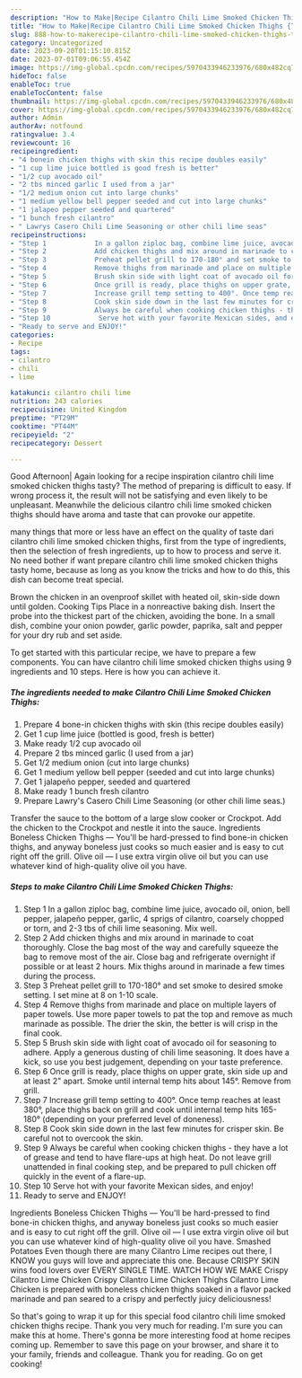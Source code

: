 ```yaml
---
description: "How to Make|Recipe Cilantro Chili Lime Smoked Chicken Thighs {That is Simple"
title: "How to Make|Recipe Cilantro Chili Lime Smoked Chicken Thighs {That is Simple"
slug: 888-how-to-makerecipe-cilantro-chili-lime-smoked-chicken-thighs-that-is-simple
category: Uncategorized
date: 2023-09-20T01:15:10.815Z
date: 2023-07-01T09:06:55.454Z
image: https://img-global.cpcdn.com/recipes/5970433946233976/680x482cq70/cilantro-chili-lime-smoked-chicken-thighs-recipe-main-photo.jpg
hideToc: false
enableToc: true
enableTocContent: false
thumbnail: https://img-global.cpcdn.com/recipes/5970433946233976/680x482cq70/cilantro-chili-lime-smoked-chicken-thighs-recipe-main-photo.jpg
cover: https://img-global.cpcdn.com/recipes/5970433946233976/680x482cq70/cilantro-chili-lime-smoked-chicken-thighs-recipe-main-photo.jpg
author: Admin
authorAv: notfound
ratingvalue: 3.4
reviewcount: 16
recipeingredient:
- "4 bonein chicken thighs with skin this recipe doubles easily"
- "1 cup lime juice bottled is good fresh is better"
- "1/2 cup avocado oil"
- "2 tbs minced garlic I used from a jar"
- "1/2 medium onion cut into large chunks"
- "1 medium yellow bell pepper seeded and cut into large chunks"
- "1 jalapeo pepper seeded and quartered"
- "1 bunch fresh cilantro"
- " Lawrys Casero Chili Lime Seasoning or other chili lime seas"
recipeinstructions:
- "Step 1            In a gallon ziploc bag, combine lime juice, avocado oil, onion, bell pepper, jalapeño pepper, garlic, 4 sprigs of cilantro, coarsely chopped or torn, and 2-3 tbs of chili lime seasoning. Mix well."
- "Step 2            Add chicken thighs and mix around in marinade to coat thoroughly. Close the bag most of the way and carefully squeeze the bag to remove most of the air. Close bag and refrigerate overnight if possible or at least 2 hours. Mix thighs around in marinade a few times during the process."
- "Step 3            Preheat pellet grill to 170-180° and set smoke to desired smoke setting. I set mine at 8 on 1-10 scale."
- "Step 4            Remove thighs from marinade and place on multiple layers of paper towels. Use more paper towels to pat the top and remove as much marinade as possible. The drier the skin, the better is will crisp in the final cook."
- "Step 5            Brush skin side with light coat of avocado oil for seasoning to adhere. Apply a generous dusting of chili lime seasoning. It does have a kick, so use you best judgement, depending on your taste preference."
- "Step 6            Once grill is ready, place thighs on upper grate, skin side up and at least 2&#34; apart. Smoke until internal temp hits about 145°. Remove from grill."
- "Step 7            Increase grill temp setting to 400°. Once temp reaches at least 380°, place thighs back on grill and cook until internal temp hits 165-180° (depending on your preferred level of doneness)."
- "Step 8            Cook skin side down in the last few minutes for crisper skin. Be careful not to overcook the skin."
- "Step 9            Always be careful when cooking chicken thighs - they have a lot of grease and tend to have flare-ups at high heat. Do not leave grill unattended in final cooking step, and be prepared to pull chicken off quickly in the event of a flare-up."
- "Step 10            Serve hot with your favorite Mexican sides, and enjoy!"
- "Ready to serve and ENJOY!"
categories:
- Recipe
tags:
- cilantro
- chili
- lime

katakunci: cilantro chili lime 
nutrition: 243 calories
recipecuisine: United Kingdom
preptime: "PT29M"
cooktime: "PT44M"
recipeyield: "2"
recipecategory: Dessert

---
```



Good Afternoon| Again looking for a recipe inspiration cilantro chili lime smoked chicken thighs tasty? The method of preparing is difficult to easy. If wrong process it, the result will not be satisfying and even likely to be unpleasant. Meanwhile the delicious cilantro chili lime smoked chicken thighs should have aroma and taste that can provoke our appetite.






many things that more or less have an effect on the quality of taste dari cilantro chili lime smoked chicken thighs, first from the type of ingredients, then the selection of fresh ingredients, up to how to process and serve it. No need bother if want prepare cilantro chili lime smoked chicken thighs tasty home, because as long as you know the tricks and how to do this, this dish can become treat  special.


Brown the chicken in an ovenproof skillet with heated oil, skin-side down until golden. Cooking Tips Place in a nonreactive baking dish. Insert the probe into the thickest part of the chicken, avoiding the bone. In a small dish, combine your onion powder, garlic powder, paprika, salt and pepper for your dry rub and set aside.


To get started with this particular recipe, we have to prepare a few components. You can have cilantro chili lime smoked chicken thighs using 9 ingredients and 10 steps. Here is how you can achieve it.

<!--inarticleads1-->

##### The ingredients needed to make Cilantro Chili Lime Smoked Chicken Thighs:

1. Prepare 4 bone-in chicken thighs with skin (this recipe doubles easily)
1. Get 1 cup lime juice (bottled is good, fresh is better)
1. Make ready 1/2 cup avocado oil
1. Prepare 2 tbs minced garlic (I used from a jar)
1. Get 1/2 medium onion (cut into large chunks)
1. Get 1 medium yellow bell pepper (seeded and cut into large chunks)
1. Get 1 jalapeño pepper, seeded and quartered
1. Make ready 1 bunch fresh cilantro
1. Prepare  Lawry&#39;s Casero Chili Lime Seasoning (or other chili lime seas.)


Transfer the sauce to the bottom of a large slow cooker or Crockpot. Add the chicken to the Crockpot and nestle it into the sauce. Ingredients Boneless Chicken Thighs — You&#39;ll be hard-pressed to find bone-in chicken thighs, and anyway boneless just cooks so much easier and is easy to cut right off the grill. Olive oil — I use extra virgin olive oil but you can use whatever kind of high-quality olive oil you have. 

<!--inarticleads2-->

##### Steps to make Cilantro Chili Lime Smoked Chicken Thighs:

1. Step 1            In a gallon ziploc bag, combine lime juice, avocado oil, onion, bell pepper, jalapeño pepper, garlic, 4 sprigs of cilantro, coarsely chopped or torn, and 2-3 tbs of chili lime seasoning. Mix well.
1. Step 2            Add chicken thighs and mix around in marinade to coat thoroughly. Close the bag most of the way and carefully squeeze the bag to remove most of the air. Close bag and refrigerate overnight if possible or at least 2 hours. Mix thighs around in marinade a few times during the process.
1. Step 3            Preheat pellet grill to 170-180° and set smoke to desired smoke setting. I set mine at 8 on 1-10 scale.
1. Step 4            Remove thighs from marinade and place on multiple layers of paper towels. Use more paper towels to pat the top and remove as much marinade as possible. The drier the skin, the better is will crisp in the final cook.
1. Step 5            Brush skin side with light coat of avocado oil for seasoning to adhere. Apply a generous dusting of chili lime seasoning. It does have a kick, so use you best judgement, depending on your taste preference.
1. Step 6            Once grill is ready, place thighs on upper grate, skin side up and at least 2&#34; apart. Smoke until internal temp hits about 145°. Remove from grill.
1. Step 7            Increase grill temp setting to 400°. Once temp reaches at least 380°, place thighs back on grill and cook until internal temp hits 165-180° (depending on your preferred level of doneness).
1. Step 8            Cook skin side down in the last few minutes for crisper skin. Be careful not to overcook the skin.
1. Step 9            Always be careful when cooking chicken thighs - they have a lot of grease and tend to have flare-ups at high heat. Do not leave grill unattended in final cooking step, and be prepared to pull chicken off quickly in the event of a flare-up.
1. Step 10            Serve hot with your favorite Mexican sides, and enjoy!
1. Ready to serve and ENJOY!

Ingredients Boneless Chicken Thighs — You&#39;ll be hard-pressed to find bone-in chicken thighs, and anyway boneless just cooks so much easier and is easy to cut right off the grill. Olive oil — I use extra virgin olive oil but you can use whatever kind of high-quality olive oil you have. Smashed Potatoes Even though there are many Cilantro Lime recipes out there, I KNOW you guys will love and appreciate this one. Because CRISPY SKIN wins food lovers over EVERY SINGLE TIME. WATCH HOW WE MAKE Crispy Cilantro Lime Chicken Crispy Cilantro Lime Chicken Thighs Cilantro Lime Chicken is prepared with boneless chicken thighs soaked in a flavor packed marinade and pan seared to a crispy and perfectly juicy deliciousness! 

So that's going to wrap it up for this special food cilantro chili lime smoked chicken thighs recipe. Thank you very much for reading. I'm sure you can make this at home. There's gonna be more interesting food at home recipes coming up. Remember to save this page on your browser, and share it to your family, friends and colleague. Thank you for reading. Go on get cooking!
